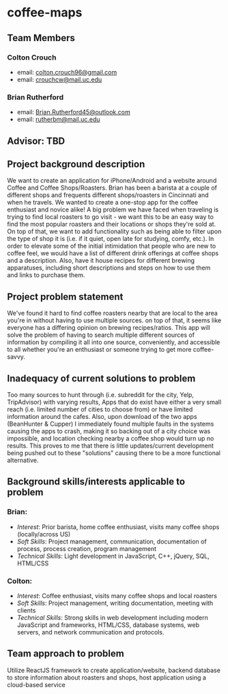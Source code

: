  # coffee-maps

## Team Members
### Colton Crouch
* email: colton.crouch96@gmail.com
* email: crouchcw@mail.uc.edu

### Brian Rutherford
* email: Brian.Rutherford45@outlook.com
* email: rutherbm@mail.uc.edu

## Advisor: TBD

## Project background description
We want to create an application for iPhone/Android and a website around Coffee and Coffee Shops/Roasters. Brian has been a barista at a couple of different shops and frequents different shops/roasters in Cincinnati and when he travels. We wanted to create a one-stop app for the coffee enthusiast and novice alike! A big problem we have faced when traveling is trying to find local roasters to go visit - we want this to be an easy way to find the most popular roasters and their locations or shops they're sold at. On top of that, we want to add functionality such as being able to filter upon the type of shop it is (i.e. if it quiet, open late for studying, comfy, etc.). In order to elevate some of the initial intimidation that people who are new to coffee feel, we would have a list of different drink offerings at coffee shops and a description. Also, have it house recipes for different brewing apparatuses, including short descriptions and steps on how to use them and links to purchase them.

## Project problem statement
We've found it hard to find coffee roasters nearby that are local to the area you're in without having to use multiple sources. on top of that, it seems like everyone has a differing opinion on brewing recipes/ratios. This app will solve the problem of having to search multiple different sources of information by compiling it all into one source, conveniently, and accessible to all whether you're an enthusiast or someone trying to get more coffee-savvy.

## Inadequacy of current solutions to problem
Too many sources to hunt through (i.e. subreddit for the city, Yelp, TripAdvisor) with varying results, Apps that do exist have either a very small reach (i.e. limited number of cities to choose from) or have limited information around the cafes. Also, upon download of the two apps (BeanHunter & Cupper) I immediately found multiple faults in the systems causing the apps to crash, making it so backing out of a city choice was impossible, and location checking nearby a coffee shop would turn up no results. This proves to me that there is little updates/current development being pushed out to these "solutions" causing there to be a more functional alternative. 

## Background skills/interests applicable to problem
### Brian: 
* _Interest_: Prior barista, home coffee enthusiast, visits many coffee shops (locally/across US) 
* _Soft Skills_: Project management, communication, documentation of process, process creation, program management
* _Technical Skills_: Light development in JavaScript, C++, jQuery, SQL, HTML/CSS

### Colton: 
* _Interest_: Coffee enthusiast, visits many coffee shops and local roasters
* _Soft Skills_: Project management, writing documentation, meeting with clients
* _Technical Skills_: Strong skills in web development including modern JavaScript and frameworks, HTML/CSS, database systems, web servers, and network communication and protocols.

## Team approach to problem
Utilize ReactJS framework to create application/website, backend database to store information about roasters and shops, host application using a cloud-based service
